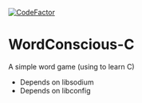 [![CodeFactor](https://www.codefactor.io/repository/github/vallieremagic/wordconscious-c/badge/master)](https://www.codefactor.io/repository/github/vallieremagic/wordconscious-c/overview/master)
# WordConscious-C
A simple word game (using to learn C)
- Depends on libsodium
- Depends on libconfig
